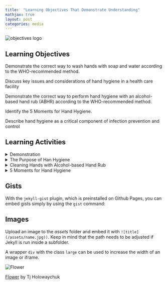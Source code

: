 ```yaml
---
title:  "Learning Objectives That Demonstrate Understanding"
mathjax: true
layout: post
categories: media
---
```


![objectives logo](https://perryjl-ATSU.github.io/assets/objectives.jpg)


## Learning Objectives

Demonstrate the correct way to wash hands with soap and water according to the WHO-recommended method.

Discuss key issues and considerations of hand hygiene in a health care facility

Demonstrate the correct way to perform hand hygiene with an alcohol-based hand rub (ABHR) according to the WHO-recommended method.

Identify the 5 Moments for Hand Hygiene.

Describe hand hygiene as a critical component of infection prevention and control


## Learning Activities

<details>
  <summary>Demonstration</summary>
  
  In this video you will observe the proper soap-and-water handwashing technique, as well as proper hand drying.
  {% include embed.html url="https://www.youtube.com/embed/IisgnbMfKvI" %}
 
</details>

<details>
  <summary>The Purpose of Han Hygiene</summary>
  
In the health care environment microorganisms, such as bacteria, viruses and fungi, are transmitted through various routes. If not cleaned at the right moments, using the proper methods, the hands of HCWs play an important role in spreading microorganisms between patients. Timely hand hygiene also prevents contamination of the health care environment (e.g., linens, surfaces, patient care devices). The 5 Moments approach is designed to stop transmission at all of the key moments to keep patients safe.

During patient care, our hands become progressively colonized with microorganisms and potential pathogens. Lack of good hand hygiene increases the risk of contamination, and is a threat to patient safety. The purpose of good hand hygiene is to remove soil, organic material, and transient microorganisms from the hands. It does not eliminate the resident flora that live on the skin.

Hand hygiene is a general term that applies to either handwashing, handrubbing (e.g., using an alcohol-based hand rub), or surgical hand antisepsis. Hand hygiene is a simple but important procedure, yet its importance is often overlooked, even by HCWs. Timely and effective hand hygiene protects the patient, health care workers, and the health care environment from being contaminated by microorganisms that could be harmful pathogens.

By adhering to recommended hand hygiene practices, we can help protect patients by preventing infections from happening in the first place, and from spreading if they are already present. So, something that seems as simple as timely and effective hand hygiene can reduce the number of patients acquiring a health care-associated infection (HAI). Fewer HAIs means fewer resources spent on treating infections that could have been prevented, and ultimately, less morbidity and death. Fewer HAIs also reduces antibiotic use, which contributes to decreased antibiotic resistance. Therefore, hand hygiene is an essential health care intervention that saves both lives and money!

Now that you have learned about the role hand hygiene plays in limiting the spread of microorganisms, you decide to re-emphasize the purpose of hand hygiene with the surgical ward staff.
 
</details>

<details>
  <summary>Cleaning Hands with Alcohol-based Hand Rub</summary>
  
Alcohol-based hand rub is the preferred choice for hand hygiene if hands are not visibly soiled, because ABHR is more effective in killing microorganisms than plain or antimicrobial soaps and water, and it has other big advantages. The alcohol in ABHR kills microorganisms by denaturing proteins (i.e., they dissolve some microbe components). It also has persistent activity, meaning that it takes longer for microorganisms to repopulate the hands.

Hand hygiene with ABHR has advantages over hand hygiene with soap and water, including:

It takes less time—only 20 to 30 seconds. In a very busy work environment, ABHR can save you time!
ABHR can be placed directly at the point of care, making it convenient and easy to perform hand hygiene within your clinical workflow.
Hand hygiene with ABHR does not need sinks, water, or towels—hands are air-dried.
It is important to note that the active ingredient—alcohol—is flammable, and that you should be careful and make sure any ABHR is stored away from flames.
 
</details>

<details>
  <summary>5 Moments for Hand Hygiene</summary>
  
Health care workers should perform hand hygiene according to the World Health Organization’s (WHO) 5 Moments for Hand Hygiene. The WHO 5 Moments focuses on contact occurring within the patient zone during the delivery of patient care. It proposes a unified vision for all HCWs, trainers and observers to improve understanding of when to clean hands. It merges all hand hygiene indications recommended by the WHO Guidelines on Hand Hygiene in Health Care and CDC’s Guideline for Hand Hygiene in Health Care Settings into five moments when hand hygiene is required. Importantly, this user- and patient-centred approach aims for ease of use and integration into the natural workflow, which applies across a wide range of care settings and health care professions.
  

![5moments](https://perryjl-ATSU.github.io/assets/5moments.jpg)
 
</details>


## Gists

With the `jekyll-gist` plugin, which is preinstalled on Github Pages, you can embed gists simply by using the `gist` command:

<script src="https://gist.github.com/5555251.js?file=gist.md"></script>

## Images

Upload an image to the *assets* folder and embed it with `![title](/assets/name.jpg))`. Keep in mind that the path needs to be adjusted if Jekyll is run inside a subfolder.

A wrapper `div` with the class `large` can be used to increase the width of an image or iframe.

![Flower](https://user-images.githubusercontent.com/4943215/55412447-bcdb6c80-5567-11e9-8d12-b1e35fd5e50c.jpg)

[Flower](https://unsplash.com/photos/iGrsa9rL11o) by Tj Holowaychuk



